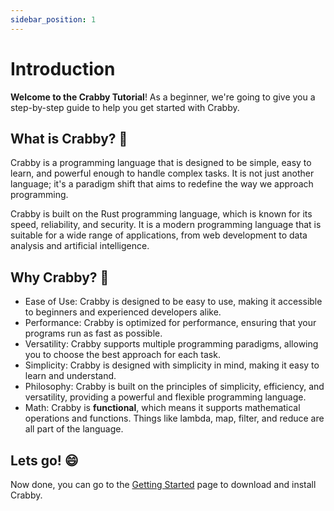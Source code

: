 ```yaml
---
sidebar_position: 1
---
```


# Introduction

**Welcome to the Crabby Tutorial**! As a beginner, we're going to give you a step-by-step guide to help you get started with Crabby.

## What is Crabby? 🤔

Crabby is a programming language that is designed to be simple, easy to learn, and powerful enough to handle complex tasks. It is not just another language; it's a paradigm shift that aims to redefine the way we approach programming.

Crabby is built on the Rust programming language, which is known for its speed, reliability, and security. It is a modern programming language that is suitable for a wide range of applications, from web development to data analysis and artificial intelligence.

## Why Crabby? 🤔

* Ease of Use: Crabby is designed to be easy to use, making it accessible to beginners and experienced developers alike.
* Performance: Crabby is optimized for performance, ensuring that your programs run as fast as possible.
* Versatility: Crabby supports multiple programming paradigms, allowing you to choose the best approach for each task.
* Simplicity: Crabby is designed with simplicity in mind, making it easy to learn and understand.
* Philosophy: Crabby is built on the principles of simplicity, efficiency, and versatility, providing a powerful and flexible programming language.
* Math: Crabby is **functional**, which means it supports mathematical operations and functions. Things like lambda, map, filter, and reduce are all part of the language.

## Lets go! 😄

Now done, you can go to the [Getting Started](/docs/getting-started/syntaxes/introduction) page to download and install Crabby.
